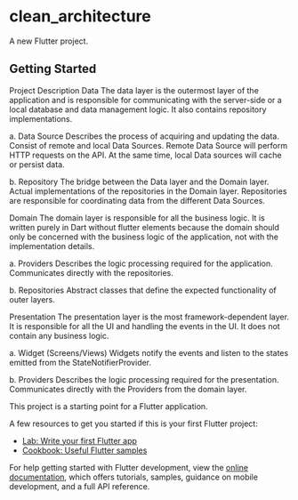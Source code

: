 # clean_architecture

A new Flutter project.

## Getting Started
Project Description
Data
The data layer is the outermost layer of the application and is responsible for communicating with the server-side or a local database and data management logic. It also contains repository implementations.

a. Data Source
Describes the process of acquiring and updating the data. Consist of remote and local Data Sources. Remote Data Source will perform HTTP requests on the API. At the same time, local Data sources will cache or persist data.

b. Repository
The bridge between the Data layer and the Domain layer. Actual implementations of the repositories in the Domain layer. Repositories are responsible for coordinating data from the different Data Sources.

Domain
The domain layer is responsible for all the business logic. It is written purely in Dart without flutter elements because the domain should only be concerned with the business logic of the application, not with the implementation details.

a. Providers
Describes the logic processing required for the application. Communicates directly with the repositories.

b. Repositories
Abstract classes that define the expected functionality of outer layers.

Presentation
The presentation layer is the most framework-dependent layer. It is responsible for all the UI and handling the events in the UI. It does not contain any business logic.

a. Widget (Screens/Views)
Widgets notify the events and listen to the states emitted from the StateNotifierProvider.

b. Providers
Describes the logic processing required for the presentation. Communicates directly with the Providers from the domain layer.

This project is a starting point for a Flutter application.

A few resources to get you started if this is your first Flutter project:

- [Lab: Write your first Flutter app](https://docs.flutter.dev/get-started/codelab)
- [Cookbook: Useful Flutter samples](https://docs.flutter.dev/cookbook)

For help getting started with Flutter development, view the
[online documentation](https://docs.flutter.dev/), which offers tutorials,
samples, guidance on mobile development, and a full API reference.
